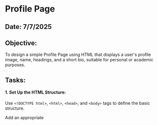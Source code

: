 # Profile Page
## Date: 7/7/2025
## Objective:

To design a simple Profile Page using HTML that displays a user's profile image, name, headings, and a short bio, suitable for personal or academic purposes.

## Tasks:

#### 1. Set Up the HTML Structure:

Use ```<!DOCTYPE html>```, ```<html>```, ```<head>```, and ```<body>``` tags to define the basic structure.

Add an appropriate <title> such as "My Profile".

#### 2. Add Page Headings:

Insert a main heading using ```<h1>``` for the user's name.

Include subheadings such as ```<h2>``` or ```<h3>``` for titles or roles (e.g., "Student", "Web Developer").

#### 3. Insert a Profile Image:

Use the ```<img>``` tag to display the user’s profile picture.

Add alt text and set basic attributes like width and height.

#### 4. Include a Short Bio Section:

Add a paragraph using <p> to provide a short introduction or biography.

The content may include education, interests, or a personal statement.

#### 5. Organize Content Using HTML Elements:

Use ```<section>```, ```<div>```, or ```<article>``` for logical grouping.

Add a horizontal line (```<hr>```) to separate sections.

#### 6. Keep the Design HTML-Only:

Do not use CSS or JavaScript.

Focus on semantic HTML and readability.
## HTML Code:
```
<!DOCTYPE html>
<html>
    <head>
        <title>My Profile</title>
    </head>
    <body>
        <section>
            <h1>Mena Rossini R</h1>
            <h2>Student</h2>
            <h3>Web Developer</h3>
        </section>
    
        <hr>
    
        <section>
            <div>
                <img src="profile.jpg" alt="Profile picture of John Doe" width="200" height="200">
            </div>
        </section>
    
        <hr>
    
        <section>
            <article>
                <h2>About Me</h2>
                <p>
                    Hello! I am a final-year Computer Science student passionate about web technologies and software development. 
                    I enjoy building projects, learning new frameworks, and collaborating on academic and personal ventures. 
                    In my free time, I love solving coding challenges in java.
                </p>
            </article>
        </section>
    
    </body>
    </html>

```
## Output:

![image](https://github.com/user-attachments/assets/7fd0d18b-8973-4e1a-85a5-28e9f602918e)


## Result:
A simple Profile Page using HTML that displays a user's profile image, name, headings, and a short bio, suitable for personal or academic purposes is designed successfully.
